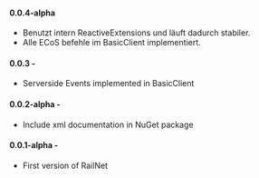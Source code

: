 #### 0.0.4-alpha
* Benutzt intern ReactiveExtensions und läuft dadurch stabiler.
* Alle ECoS befehle im BasicClient implementiert.

#### 0.0.3 -
* Serverside Events implemented in BasicClient

#### 0.0.2-alpha - 
* Include xml documentation in NuGet package

#### 0.0.1-alpha - 
* First version of RailNet
